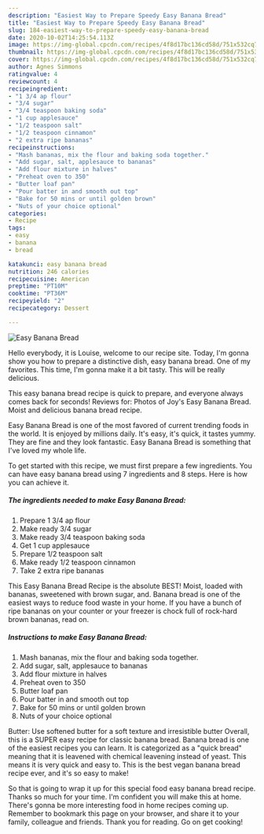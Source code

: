 ```yaml
---
description: "Easiest Way to Prepare Speedy Easy Banana Bread"
title: "Easiest Way to Prepare Speedy Easy Banana Bread"
slug: 184-easiest-way-to-prepare-speedy-easy-banana-bread
date: 2020-10-02T14:25:54.113Z
image: https://img-global.cpcdn.com/recipes/4f8d17bc136cd58d/751x532cq70/easy-banana-bread-recipe-main-photo.jpg
thumbnail: https://img-global.cpcdn.com/recipes/4f8d17bc136cd58d/751x532cq70/easy-banana-bread-recipe-main-photo.jpg
cover: https://img-global.cpcdn.com/recipes/4f8d17bc136cd58d/751x532cq70/easy-banana-bread-recipe-main-photo.jpg
author: Agnes Simmons
ratingvalue: 4
reviewcount: 4
recipeingredient:
- "1 3/4 ap flour"
- "3/4 sugar"
- "3/4 teaspoon baking soda"
- "1 cup applesauce"
- "1/2 teaspoon salt"
- "1/2 teaspoon cinnamon"
- "2 extra ripe bananas"
recipeinstructions:
- "Mash bananas, mix the flour and baking soda together."
- "Add sugar, salt, applesauce to bananas"
- "Add flour mixture in halves"
- "Preheat oven to 350"
- "Butter loaf pan"
- "Pour batter in and smooth out top"
- "Bake for 50 mins or until golden brown"
- "Nuts of your choice optional"
categories:
- Recipe
tags:
- easy
- banana
- bread

katakunci: easy banana bread 
nutrition: 246 calories
recipecuisine: American
preptime: "PT10M"
cooktime: "PT36M"
recipeyield: "2"
recipecategory: Dessert

---
```



![Easy Banana Bread](https://img-global.cpcdn.com/recipes/4f8d17bc136cd58d/751x532cq70/easy-banana-bread-recipe-main-photo.jpg)

Hello everybody, it is Louise, welcome to our recipe site. Today, I'm gonna show you how to prepare a distinctive dish, easy banana bread. One of my favorites. This time, I'm gonna make it a bit tasty. This will be really delicious.

This easy banana bread recipe is quick to prepare, and everyone always comes back for seconds! Reviews for: Photos of Joy&#39;s Easy Banana Bread. Moist and delicious banana bread recipe.

Easy Banana Bread is one of the most favored of current trending foods in the world. It is enjoyed by millions daily. It's easy, it's quick, it tastes yummy. They are fine and they look fantastic. Easy Banana Bread is something that I've loved my whole life.


To get started with this recipe, we must first prepare a few ingredients. You can have easy banana bread using 7 ingredients and 8 steps. Here is how you can achieve it.

<!--inarticleads1-->

##### The ingredients needed to make Easy Banana Bread:

1. Prepare 1 3/4 ap flour
1. Make ready 3/4 sugar
1. Make ready 3/4 teaspoon baking soda
1. Get 1 cup applesauce
1. Prepare 1/2 teaspoon salt
1. Make ready 1/2 teaspoon cinnamon
1. Take 2 extra ripe bananas


This Easy Banana Bread Recipe is the absolute BEST! Moist, loaded with bananas, sweetened with brown sugar, and. Banana bread is one of the easiest ways to reduce food waste in your home. If you have a bunch of ripe bananas on your counter or your freezer is chock full of rock-hard brown bananas, read on. 

<!--inarticleads2-->

##### Instructions to make Easy Banana Bread:

1. Mash bananas, mix the flour and baking soda together.
1. Add sugar, salt, applesauce to bananas
1. Add flour mixture in halves
1. Preheat oven to 350
1. Butter loaf pan
1. Pour batter in and smooth out top
1. Bake for 50 mins or until golden brown
1. Nuts of your choice optional


Butter: Use softened butter for a soft texture and irresistible butter Overall, this is a SUPER easy recipe for classic banana bread. Banana bread is one of the easiest recipes you can learn. It is categorized as a &#34;quick bread&#34; meaning that it is leavened with chemical leavening instead of yeast. This means it is very quick and easy to. This is the best vegan banana bread recipe ever, and it&#39;s so easy to make! 

So that is going to wrap it up for this special food easy banana bread recipe. Thanks so much for your time. I'm confident you will make this at home. There's gonna be more interesting food in home recipes coming up. Remember to bookmark this page on your browser, and share it to your family, colleague and friends. Thank you for reading. Go on get cooking!
